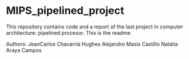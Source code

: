 # MIPS_pipelined_project
This repository contains code and a report of the last project in computer architecture: pipelined procesor.
This is the readme

Authors:
JeanCarlos Chavarria Hughes
Alejandro Masis Castillo
Natalia Araya Campos
